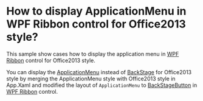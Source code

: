 # How to display ApplicationMenu in WPF Ribbon control for Office2013 style?

This sample show cases how to display the application menu in [WPF Ribbon](https://www.syncfusion.com/wpf-controls/ribbon) control for Office2013 style.

You can display the [ApplicationMenu](https://help.syncfusion.com/cr/wpf/Syncfusion.Windows.Tools.Controls.ApplicationMenu.html) instead of [BackStage](https://help.syncfusion.com/cr/wpf/Syncfusion.Windows.Tools.Controls.Backstage.html) for Office2013 style by merging the ApplicationMenu style with Office2013 style in App.Xaml and modified the layout of `ApplicationMenu` to [BackStageButton](https://help.syncfusion.com/cr/wpf/Syncfusion.Windows.Tools.Controls.BackStageButton.html) in [WPF Ribbon](https://www.syncfusion.com/wpf-controls/ribbon) control.
